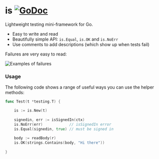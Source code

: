 # is [![GoDoc](https://godoc.org/github.com/matryer/is?status.png)](http://godoc.org/github.com/matryer/is)
Lightweight testing mini-framework for Go.

* Easy to write and read
* Beautifully simple API: `is.Equal`, `is.OK` and `is.NoErr`
* Use comments to add descriptions (which show up when tests fail)

Failures are very easy to read:

![Examples of failures](https://github.com/matryer/is/raw/master/misc/delicious-failures.png)

### Usage

The following code shows a range of useful ways you can use
the helper methods:

```go
func Test(t *testing.T) {

	is := is.New(t)
	
	signedin, err := isSignedIn(ctx)
	is.NoErr(err)            // isSignedIn error
	is.Equal(signedin, true) // must be signed in
	
	body := readBody(r)
	is.OK(strings.Contains(body, "Hi there"))
	
}
```